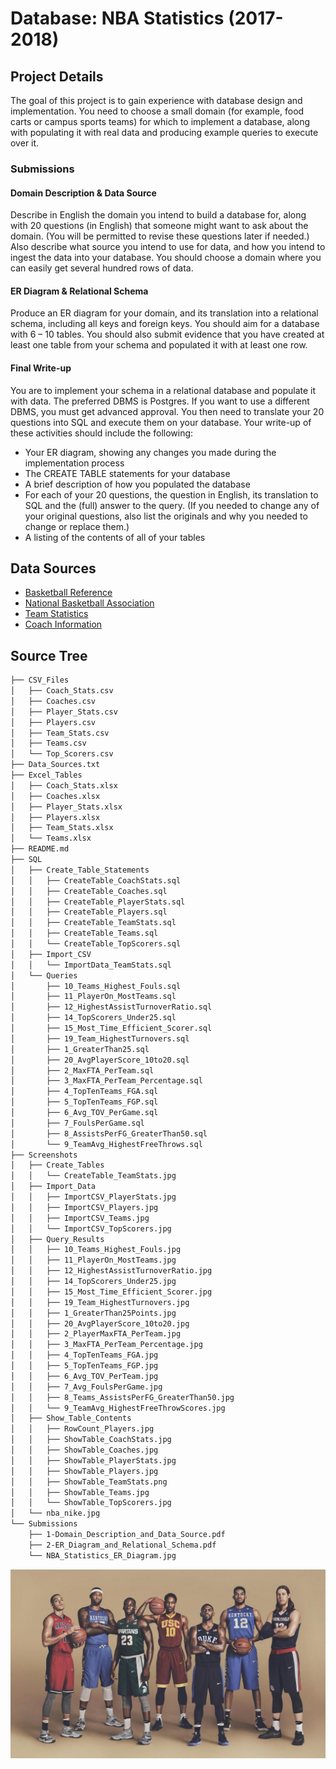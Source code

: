 # Database: NBA Statistics (2017-2018)

## Project Details
The goal of this project is to gain experience with database design and implementation. You need to choose a small domain (for example, food carts or campus sports teams) for which to implement a database, along with populating it with real data and producing example queries to execute over it.

### Submissions
#### Domain Description & Data Source
Describe in English the domain you intend to build a database for, along with 20 questions (in English) that someone might want to ask about the domain. (You will be permitted to revise these questions later if needed.) Also describe what source you intend to use for data, and how you intend to ingest the data into your database. You should choose a domain where you can easily get several hundred rows of data.

#### ER Diagram & Relational Schema
Produce an ER diagram for your domain, and its translation into a relational schema, including all keys and foreign keys. You should aim for a database with 6 – 10 tables. You should also submit evidence that you have created at least one table from your schema and populated it with at least one row.

#### Final Write-up
You are to implement your schema in a relational database and populate it with data. The preferred DBMS is Postgres. If you want to use a different DBMS, you must get advanced approval. You then need to translate your 20 questions into SQL and execute them on your database. Your write-up of these activities should include the following:
* Your ER diagram, showing any changes you made during the implementation process
* The CREATE TABLE statements for your database
* A brief description of how you populated the database
* For each of your 20 questions, the question in English, its translation
to SQL and the (full) answer to the query. (If you needed to change any of your original questions, also list the originals and why you needed to change or replace them.)
* A listing of the contents of all of your tables

## Data Sources
* [Basketball Reference](https://www.basketball-reference.com/leagues/NBA_2018.html)
* [National Basketball Association](https://en.wikipedia.org/wiki/List_of_National_Basketball_Association_single-game_scoring_leaders)
* [Team Statistics](https://www.basketball-reference.com/leagues/NBA_2018.html)
* [Coach Information](https://www.basketball-reference.com/leagues/NBA_2018_coaches.html)

## Source Tree
```bash
├── CSV_Files
│   ├── Coach_Stats.csv
│   ├── Coaches.csv
│   ├── Player_Stats.csv
│   ├── Players.csv
│   ├── Team_Stats.csv
│   ├── Teams.csv
│   └── Top_Scorers.csv
├── Data_Sources.txt
├── Excel_Tables
│   ├── Coach_Stats.xlsx
│   ├── Coaches.xlsx
│   ├── Player_Stats.xlsx
│   ├── Players.xlsx
│   ├── Team_Stats.xlsx
│   └── Teams.xlsx
├── README.md
├── SQL
│   ├── Create_Table_Statements
│   │   ├── CreateTable_CoachStats.sql
│   │   ├── CreateTable_Coaches.sql
│   │   ├── CreateTable_PlayerStats.sql
│   │   ├── CreateTable_Players.sql
│   │   ├── CreateTable_TeamStats.sql
│   │   ├── CreateTable_Teams.sql
│   │   └── CreateTable_TopScorers.sql
│   ├── Import_CSV
│   │   └── ImportData_TeamStats.sql
│   └── Queries
│       ├── 10_Teams_Highest_Fouls.sql
│       ├── 11_PlayerOn_MostTeams.sql
│       ├── 12_HighestAssistTurnoverRatio.sql
│       ├── 14_TopScorers_Under25.sql
│       ├── 15_Most_Time_Efficient_Scorer.sql
│       ├── 19_Team_HighestTurnovers.sql
│       ├── 1_GreaterThan25.sql
│       ├── 20_AvgPlayerScore_10to20.sql
│       ├── 2_MaxFTA_PerTeam.sql
│       ├── 3_MaxFTA_PerTeam_Percentage.sql
│       ├── 4_TopTenTeams_FGA.sql
│       ├── 5_TopTenTeams_FGP.sql
│       ├── 6_Avg_TOV_PerGame.sql
│       ├── 7_FoulsPerGame.sql
│       ├── 8_AssistsPerFG_GreaterThan50.sql
│       └── 9_TeamAvg_HighestFreeThrows.sql
├── Screenshots
│   ├── Create_Tables
│   │   └── CreateTable_TeamStats.jpg
│   ├── Import_Data
│   │   ├── ImportCSV_PlayerStats.jpg
│   │   ├── ImportCSV_Players.jpg
│   │   ├── ImportCSV_Teams.jpg
│   │   └── ImportCSV_TopScorers.jpg
│   ├── Query_Results
│   │   ├── 10_Teams_Highest_Fouls.jpg
│   │   ├── 11_PlayerOn_MostTeams.jpg
│   │   ├── 12_HighestAssistTurnoverRatio.jpg
│   │   ├── 14_TopScorers_Under25.jpg
│   │   ├── 15_Most_Time_Efficient_Scorer.jpg
│   │   ├── 19_Team_HighestTurnovers.jpg
│   │   ├── 1_GreaterThan25Points.jpg
│   │   ├── 20_AvgPlayerScore_10to20.jpg
│   │   ├── 2_PlayerMaxFTA_PerTeam.jpg
│   │   ├── 3_MaxFTA_PerTeam_Percentage.jpg
│   │   ├── 4_TopTenTeams_FGA.jpg
│   │   ├── 5_TopTenTeams_FGP.jpg
│   │   ├── 6_Avg_TOV_PerTeam.jpg
│   │   ├── 7_Avg_FoulsPerGame.jpg
│   │   ├── 8_Teams_AssistsPerFG_GreaterThan50.jpg
│   │   └── 9_TeamAvg_HighestFreeThrowScores.jpg
│   ├── Show_Table_Contents
│   │   ├── RowCount_Players.jpg
│   │   ├── ShowTable_CoachStats.jpg
│   │   ├── ShowTable_Coaches.jpg
│   │   ├── ShowTable_PlayerStats.jpg
│   │   ├── ShowTable_Players.jpg
│   │   ├── ShowTable_TeamStats.png
│   │   ├── ShowTable_Teams.jpg
│   │   └── ShowTable_TopScorers.jpg
│   └── nba_nike.jpg
└── Submissions
    ├── 1-Domain_Description_and_Data_Source.pdf
    ├── 2-ER_Diagram_and_Relational_Schema.pdf
    └── NBA_Statistics_ER_Diagram.jpg
```
<img src="https://github.com/carissaallen/NBA-Database/blob/master/Screenshots/nba_nike.jpg">
